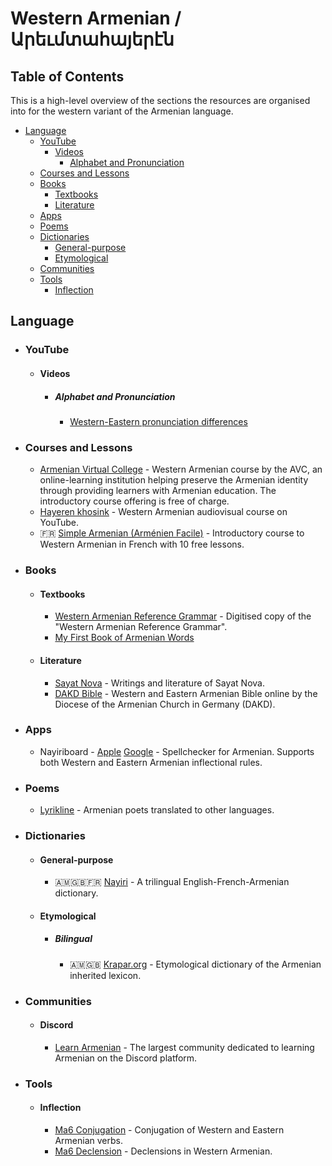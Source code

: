 # Western Armenian / Արեւմտահայերէն

## Table of Contents

This is a high-level overview of the sections the resources are organised into for the western variant of the Armenian language.

- [Language](#language)
  - [YouTube](#youtube)
    - [Videos](#videos)
      - [Alphabet and Pronunciation](#alphabet-and-pronunciation)
  - [Courses and Lessons](#courses-and-lessons)
  - [Books](#books)
    - [Textbooks](#textbooks)
    - [Literature](#literature)
  - [Apps](#apps)
  - [Poems](#poems)
  - [Dictionaries](#dictionaries)
    - [General-purpose](#general-purpose)
    - [Etymological](#etymological)
  - [Communities](#communities)
  - [Tools](#tools)
    - [Inflection](#inflection)

## Language

- ### YouTube

  - #### Videos

    - ##### Alphabet and Pronunciation

      - [Western-Eastern pronunciation differences](https://www.youtube.com/watch?v=tJywTbIjQVY)

- ### Courses and Lessons

  - [Armenian Virtual College](https://www.avc-agbu.org/departments/armenian-language/16) - Western Armenian course by the AVC, an online-learning institution helping preserve the Armenian identity through providing learners with Armenian education. The introductory course offering is free of charge.
  - [Hayeren khosink](https://www.youtube.com/playlist?list=PLJcdTPFfzOte-JaHmKCGfLyXejD1hVbfh) - Western Armenian audiovisual course on YouTube.
  - 🇫🇷 [Simple Armenian (Arménien Facile)](https://armenienfacile.com/) - Introductory course to Western Armenian in French with 10 free lessons.

- ### Books

  - #### Textbooks

    - [Western Armenian Reference Grammar](http://16wardm.github.io/Western-Armenian-Reference-Grammar/) - Digitised copy of the "Western Armenian Reference Grammar".
    - [My First Book of Armenian Words](https://vahagnakanch.files.wordpress.com/2011/04/my-first-book-of-armenian-words1.pdf)

  - #### Literature

    - [Sayat Nova](http://www.sayat-nova.am/) - Writings and literature of Sayat Nova.
    - [DAKD Bible](https://dakd.de/en/bibel/) - Western and Eastern Armenian Bible online by the Diocese of the Armenian Church in Germany (DAKD).

- ### Apps

  - Nayiriboard - [Apple](https://apps.apple.com/ca/app/nayiriboard/id1515398679) [Google](https://play.google.com/store/apps/details?id=com.nayiri.nayiriboard) - Spellchecker for Armenian. Supports both Western and Eastern Armenian inflectional rules.

- ### Poems

  - [Lyrikline](https://www.lyrikline.org/en/authors?nav=1&lang%5B%5D=hy) - Armenian poets translated to other languages.

- ### Dictionaries

  - #### General-purpose

    - 🇦🇲🇬🇧🇫🇷 [Nayiri](http://www.nayiri.com/search?dt=EN_HY&l=en) - A trilingual English-French-Armenian dictionary.

  - #### Etymological

    - ##### Bilingual

      - 🇦🇲🇬🇧 [Krapar.org](https://krapar.org/docs/00/Etymological_Dictionary.pdf) - Etymological dictionary of the Armenian inherited lexicon.

- ### Communities

  - #### Discord

    - [Learn Armenian](https://discord.gg/xwgAysRrZU) - The largest community dedicated to learning Armenian on the Discord platform.

- ### Tools

  - #### Inflection

    - [Ma6 Conjugation](http://ma6.free.fr/) - Conjugation of Western and Eastern Armenian verbs.
    - [Ma6 Declension](http://ma6.free.fr/declensions/) - Declensions in Western Armenian.